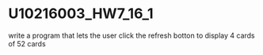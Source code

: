 # U10216003_HW7_16_1
write a program that lets the user click the refresh botton to display 4 cards of 52 cards
